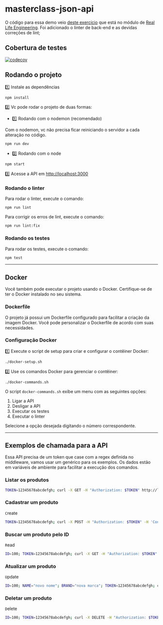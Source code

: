 # masterclass-json-api

O código para essa demo veio [deste exercício](https://app.betrybe.com/learn/course/5e938f69-6e32-43b3-9685-c936530fd326/module/f04cdb21-382e-4588-8950-3b1a29afd2dd/section/9583cb4e-f187-48a3-a9eb-ed48404430e5/lesson/7a58380f-46f3-4652-8a63-5b4ea84255bc) que está no módulo de [Real Life Engineering](https://app.betrybe.com/learn/course/5e938f69-6e32-43b3-9685-c936530fd326/module/f04cdb21-382e-4588-8950-3b1a29afd2dd). Foi adicionado o linter de back-end e as devidas correções de lint;

## Cobertura de testes

[![codecov](https://codecov.io/gh/irahel/devpack-t31-ci-github-actions-tarde/graph/badge.svg?token=D3HIFW0P1Z)](https://codecov.io/gh/irahel/devpack-t31-ci-github-actions-tarde)

## Rodando o projeto

1️⃣ Instale as dependências

```sh
npm install
```

2️⃣ Vc pode rodar o projeto de duas formas:

- 1️⃣ Rodando com o nodemon (recomendado)

Com o nodemon, vc não precisa ficar reiniciando o servidor a cada alteração no código.

```sh
npm run dev
```

- 2️⃣ Rodando com o node

```sh
npm start
```

3️⃣ Acesse a API em [http://localhost:3000](http://localhost:3000)

### Rodando o linter

Para rodar o linter, execute o comando:

```sh
npm run lint
```

Para corrigir os erros de lint, execute o comando:

```sh
npm run lint:fix
```

### Rodando os testes

Para rodar os testes, execute o comando:

```sh
npm test
```

---

## Docker

Você também pode executar o projeto usando o Docker. Certifique-se de ter o Docker instalado no seu sistema.

### Dockerfile

O projeto já possui um Dockerfile configurado para facilitar a criação da imagem Docker. Você pode personalizar o Dockerfile de acordo com suas necessidades.

### Configuração Docker

1️⃣ Execute o script de setup para criar e configurar o contêiner Docker:

```sh
./docker-setup.sh
```

2️⃣ Use os comandos Docker para gerenciar o contêiner:

```sh
./docker-commands.sh
```

O script `docker-commands.sh` exibe um menu com as seguintes opções:

1. Ligar a API
2. Desligar a API
3. Executar os testes
4. Executar o linter

Selecione a opção desejada digitando o número correspondente.

---

## Exemplos de chamada para a API

Essa API precisa de um token que case com a regex definida no middleware, vamos usar um genérico para os exemplos. Os dados estão em variáveis de ambiente para facilitar a execução dos comandos.

### Listar os produtos

```sh
TOKEN=12345678abcdefgh; curl -X GET -H "Authorization: $TOKEN" http://localhost:3000/products
```

### Cadastrar um produto

`C`reate

```sh
TOKEN=12345678abcdefgh; curl -X POST -H "Authorization: $TOKEN" -H 'Content-Type: application/json' -d '{"name":"Elmo on fire","brand":"Xablau"}' http://localhost:3000/product
```

### Buscar um produto pelo ID

`R`ead

```sh
ID=100; TOKEN=12345678abcdefgh; curl -X GET -H "Authorization: $TOKEN" "http://localhost:3000/product/$ID"
```

### Atualizar um produto

`U`pdate

```sh
ID=100; NAME="novo nome"; BRAND="nova marca"; TOKEN=12345678abcdefgh; curl -X PUT -H "Authorization: $TOKEN" -H 'Content-Type: application/json' -d '{"name":"'"$NAME"'","brand":"'"$BRAND"'"}' "http://localhost:3000/product/$ID"
```

### Deletar um produto

`D`elete

```sh
ID=100; TOKEN=12345678abcdefgh; curl -X DELETE -H "Authorization: $TOKEN" "http://localhost:3000/product/$ID"
```
